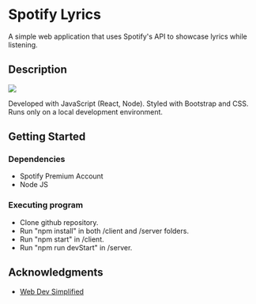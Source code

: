 # Spotify Lyrics

A simple web application that uses Spotify's API to showcase lyrics while listening.

## Description

![](https://github.com/danielchang2001/Spotify-Lyrics/gif/auth.gif)

Developed with JavaScript (React, Node). Styled with Bootstrap and CSS. Runs only on a local development environment.

## Getting Started

### Dependencies

* Spotify Premium Account
* Node JS

### Executing program

* Clone github repository.
* Run "npm install" in both /client and /server folders.
* Run "npm start" in /client.
* Run "npm run devStart" in /server.

## Acknowledgments

* [Web Dev Simplified](https://www.youtube.com/watch?v=Xcet6msf3eE)

